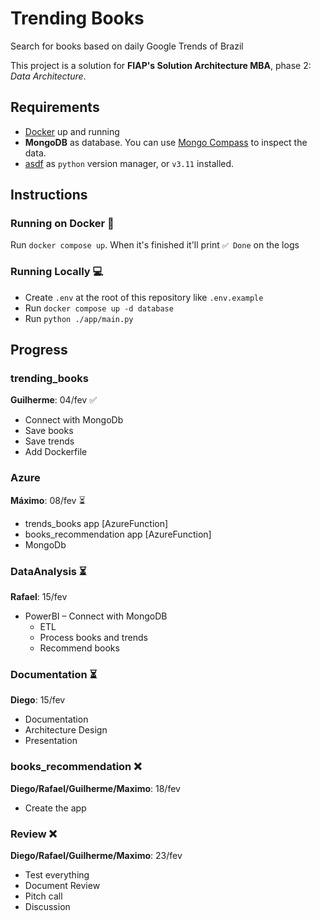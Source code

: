 # Trending Books

Search for books based on daily Google Trends of Brazil

This project is a solution for **FIAP's Solution Architecture MBA**, phase 2: _Data Architecture_.  


## Requirements

- [Docker](https://www.docker.com/products/docker-desktop/) up and running
- **MongoDB** as database. You can use [Mongo Compass](https://www.mongodb.com/pt-br/products/tools/compass) to inspect the data.
- [asdf](https://asdf-vm.com/) as `python` version manager, or `v3.11` installed. 

## Instructions

### Running on Docker 🐳
Run `docker compose up`. When it's finished it'll print `✅ Done` on the logs

### Running Locally 💻
- Create `.env` at the root of this repository like `.env.example`
- Run `docker compose up -d database`
- Run `python ./app/main.py`

## Progress

### trending_books
**Guilherme**: 04/fev ✅
- Connect with MongoDb
- Save books
- Save trends
- Add Dockerfile

### Azure
**Máximo**: 08/fev ⏳
- trends_books app [AzureFunction]
- books_recommendation app [AzureFunction]
- MongoDb

### DataAnalysis ⏳
**Rafael**: 15/fev
- PowerBI
    – Connect with MongoDB
    - ETL
    - Process books and trends
    - Recommend books

### Documentation ⏳
**Diego**: 15/fev
- Documentation 
- Architecture Design
- Presentation 

### books_recommendation ❌
**Diego/Rafael/Guilherme/Maximo**: 18/fev
- Create the app

### Review ❌
**Diego/Rafael/Guilherme/Maximo**: 23/fev
- Test everything 
- Document Review
- Pitch call
- Discussion   
